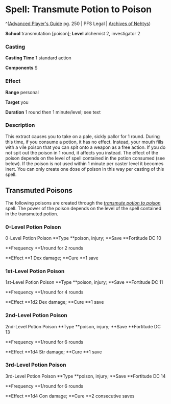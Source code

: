 # Spell: Transmute Potion to Poison

^([Advanced Player's Guide][ss-transmute-potion-to-poison] pg. 250 | PFS Legal | [Archives of Nehtys][sn-transmute-potion-to-poison])

**School** transmutation [poison]; **Level** alchemist 2, investigator 2

### Casting

**Casting Time** 1 standard action

**Components** S

### Effect

**Range** personal

**Target** you

**Duration** 1 round then 1 minute/level; see text

### Description

This extract causes you to take on a pale, sickly pallor for 1 round. During this time, if you consume a potion, it has no effect. Instead, your mouth fills with a vile poison that you can spit onto a weapon as a free action. If you do not spit out the poison in 1 round, it affects you instead. The effect of the poison depends on the level of spell contained in the potion consumed (see below). If the poison is not used within 1 minute per caster level it becomes inert. You can only create one dose of poison in this way per casting of this spell.

## Transmuted Poisons

The following poisons are created through the _[transmute potion to poison]_ spell. The power of the poison depends on the level of the spell contained in the transmuted potion.

### 0-Level Potion Poison

0-Level Potion Poison **Type **poison, injury; **Save **Fortitude DC 10

**Frequency **1/round for 2 rounds

**Effect **1 Dex damage; **Cure **1 save

### 1st-Level Potion Poison

1st-Level Potion Poison **Type **poison, injury; **Save **Fortitude DC 11

**Frequency **1/round for 4 rounds

**Effect **1d2 Dex damage; **Cure **1 save

### 2nd-Level Potion Poison

2nd-Level Potion Poison **Type **poison, injury; **Save **Fortitude DC 13

**Frequency **1/round for 6 rounds

**Effect **1d4 Str damage; **Cure **1 save

### 3rd-Level Potion Poison

3rd-Level Potion Poison **Type **poison, injury; **Save **Fortitude DC 14

**Frequency **1/round for 6 rounds

**Effect **1d4 Con damage; **Cure **2 consecutive saves

[ss-transmute-potion-to-poison]: http://paizo.com/pathfinderRPG/v57
[sn-transmute-potion-to-poison]: http://www.archivesofnethys.com/SpellDisplay.aspx?ItemName=Transmute%20Potion%20to%20Poison
[transmute potion to poison]: http://www.archivesofnethys.com/SpellDisplay.aspx?ItemName=transmute%20potion%20to%20poison